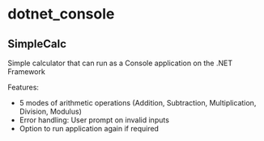 # dotnet_console
## SimpleCalc
Simple calculator that can run as a Console application on the .NET Framework  
  
Features:
- 5 modes of arithmetic operations (Addition, Subtraction, Multiplication, Division, Modulus)
- Error handling: User prompt on invalid inputs
- Option to run application again if required

